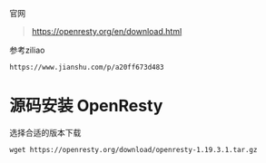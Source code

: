 
官网
> https://openresty.org/en/download.html

参考ziliao 
```
https://www.jianshu.com/p/a20ff673d483
```

# 源码安装 OpenResty

选择合适的版本下载
```
wget https://openresty.org/download/openresty-1.19.3.1.tar.gz
```


